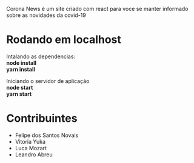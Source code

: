 Corona News é um site criado com react para voce se manter informado sobre as novidades da covid-19


<h1>Rodando em localhost</h1>
Intalando as dependencias:<br />
<b>node install</b><br />
<b>yarn install</b><br />

Iniciando o servidor de aplicação<br />
<b>node start</b><br />
<b>yarn start</b><br />

<h1>Contribuintes</h1>
<ul>
<li>Felipe dos Santos Novais</li>
<li>Vitoria Yuka</li>
<li>Luca Mozart</li>
<li>Leandro Abreu</li>
</ul>
